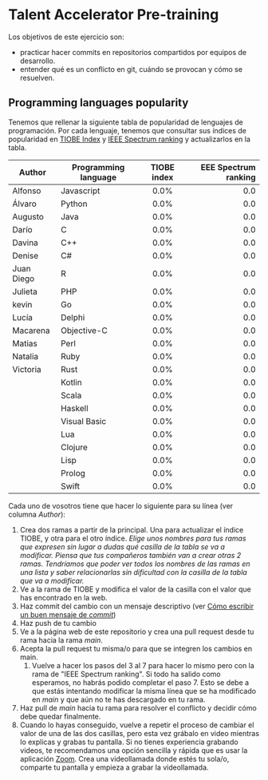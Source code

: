 # Talent Accelerator Pre-training

Los objetivos de este ejercicio son: 
- practicar hacer commits en repositorios compartidos por equipos de desarrollo.
- entender qué es un conflicto en git, cuándo se provocan y cómo se resuelven.

## Programming languages popularity

Tenemos que rellenar la siguiente tabla de popularidad de lenguajes de programación. Por cada lenguaje, tenemos que consultar sus índices de popularidad en [TIOBE Index](https://www.tiobe.com/tiobe-index/) y [IEEE Spectrum ranking](https://spectrum.ieee.org/top-programming-languages/) y actualizarlos en la tabla.

| Author     | Programming language | TIOBE index | EEE Spectrum ranking |
|------------|----------------------|:-----------:|---------------------:|
| Alfonso    | Javascript           |    0.0%     |                  0.0 |
| Álvaro     | Python               |    0.0%     |                  0.0 |
| Augusto    | Java                 |    0.0%     |                  0.0 |
| Darío      | C                    |    0.0%     |                  0.0 |
| Davina     | C++                  |    0.0%     |                  0.0 |
| Denise     | C#                   |    0.0%     |                  0.0 |
| Juan Diego | R                    |    0.0%     |                  0.0 |
| Julieta    | PHP                  |    0.0%     |                  0.0 |
| kevin      | Go                   |    0.0%     |                  0.0 |
| Lucía      | Delphi               |    0.0%     |                  0.0 |
| Macarena   | Objective-C          |    0.0%     |                  0.0 |
| Matias     | Perl                 |    0.0%     |                  0.0 |
| Natalia    | Ruby                 |    0.0%     |                  0.0 |
| Victoria   | Rust                 |    0.0%     |                  0.0 |
|            | Kotlin               |    0.0%     |                  0.0 |
|            | Scala                |    0.0%     |                  0.0 |
|            | Haskell              |    0.0%     |                  0.0 |
|            | Visual Basic         |    0.0%     |                  0.0 |
|            | Lua                  |    0.0%     |                  0.0 |
|            | Clojure              |    0.0%     |                  0.0 |
|            | Lisp                 |    0.0%     |                  0.0 |
|            | Prolog               |    0.0%     |                  0.0 |
|            | Swift                |    0.0%     |                  0.0 |

Cada uno de vosotros tiene que hacer lo siguiente para su línea (ver columna _Author_):
1. Crea dos ramas a partir de la principal. Una para actualizar el índice TIOBE, y otra para el otro índice. _Elige unos nombres para tus ramas que expresen sin lugar a dudas qué casilla de la tabla se va a modificar. Piensa que tus compañeros también van a crear otras 2 ramas. Tendríamos que poder ver todos los nombres de las ramas en una lista y saber relacionarlas sin dificultad con la casilla de la tabla que va a modificar._
2. Ve a la rama de TIOBE y modifica el valor de la casilla con el valor que has encontrado en la web.
3. Haz commit del cambio con un mensaje descriptivo (ver [Cómo escribir un buen mensaje de _commit_](https://cbea.ms/git-commit/))
4. Haz push de tu cambio
5. Ve a la página web de este repositorio y crea una pull request desde tu rama hacia la rama _main_.
6. Acepta la pull request tu misma/o para que se integren los cambios en main.
   1. Vuelve a hacer los pasos del 3 al 7 para hacer lo mismo pero con la rama de "IEEE Spectrum ranking". Si todo ha salido como esperamos, no habrás podido completar el paso 7. Esto se debe a que estás intentando modificar la misma línea que se ha modificado en _main_ y que aún no te has descargado en tu rama.
7. Haz pull de _main_ hacia tu rama para resolver el conflicto y decidir cómo debe quedar finalmente.
8. Cuando lo hayas conseguido, vuelve a repetir el proceso de cambiar el valor de una de las dos casillas, pero esta vez grábalo en video mientras lo explicas y grabas tu pantalla. Si no tienes experiencia grabando videos, te recomendamos una opción sencilla y rápida que es usar la aplicación [Zoom](https://zoom.us/). Crea una videollamada donde estés tu sola/o, comparte tu pantalla y empieza a grabar la videollamada. 


